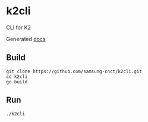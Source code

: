 # k2cli
CLI for K2

Generated [docs](docs/k2cli.md)

## Build

```
git clone https://github.com/samsung-cnct/k2cli.git
cd k2cli
go build
```

## Run

```
./k2cli
```
